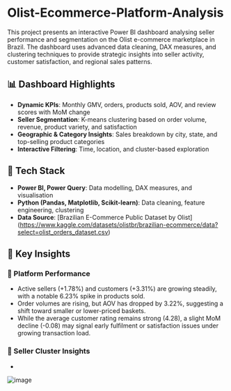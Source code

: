 # Olist-Ecommerce-Platform-Analysis
This project presents an interactive Power BI dashboard analysing seller performance and segmentation on the Olist e-commerce marketplace in Brazil. The dashboard uses advanced data cleaning, DAX measures, and clustering techniques to provide strategic insights into seller activity, customer satisfaction, and regional sales patterns.

## 📊 Dashboard Highlights

- **Dynamic KPIs**: Monthly GMV, orders, products sold, AOV, and review scores with MoM change
- **Seller Segmentation**: K-means clustering based on order volume, revenue, product variety, and satisfaction
- **Geographic & Category Insights**: Sales breakdown by city, state, and top-selling product categories
- **Interactive Filtering**: Time, location, and cluster-based exploration

## 🧮 Tech Stack

- **Power BI, Power Query**: Data modelling, DAX measures, and visualisation
- **Python (Pandas, Matplotlib, Scikit-learn)**: Data cleaning, feature engineering, clustering
- **Data Source**: [Brazilian E-Commerce Public Dataset by Olist] (https://www.kaggle.com/datasets/olistbr/brazilian-ecommerce/data?select=olist_orders_dataset.csv)

## 🧠 Key Insights

### 🏬 Platform Performance
- Active sellers (+1.78%) and customers (+3.31%) are growing steadily, with a notable 6.23% spike in products sold.
- Order volumes are rising, but AOV has dropped by 3.22%, suggesting a shift toward smaller or lower-priced baskets.
- While the average customer rating remains strong (4.28), a slight MoM decline (-0.08) may signal early fulfilment or satisfaction issues under growing transaction load.

### 🧩 Seller Cluster Insights
- 
![image](https://github.com/user-attachments/assets/509b440a-aa91-45d3-b092-9c47f9b9dc04)
